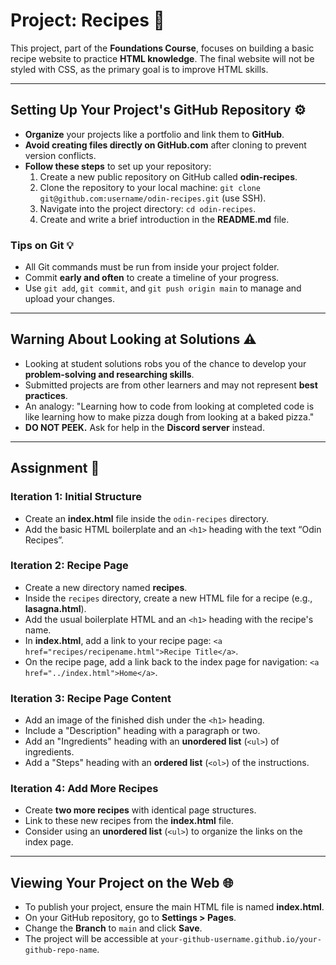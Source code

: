 # Project: Recipes 🍝

This project, part of the **Foundations Course**, focuses on building a basic recipe website to practice **HTML knowledge**. The final website will not be styled with CSS, as the primary goal is to improve HTML skills.

---

## Setting Up Your Project's GitHub Repository ⚙️

* **Organize** your projects like a portfolio and link them to **GitHub**.
* **Avoid creating files directly on GitHub.com** after cloning to prevent version conflicts.
* **Follow these steps** to set up your repository:
    1.  Create a new public repository on GitHub called **odin-recipes**.
    2.  Clone the repository to your local machine: `git clone git@github.com:username/odin-recipes.git` (use SSH).
    3.  Navigate into the project directory: `cd odin-recipes`.
    4.  Create and write a brief introduction in the **README.md** file.

### Tips on Git 💡

* All Git commands must be run from inside your project folder.
* Commit **early and often** to create a timeline of your progress.
* Use `git add`, `git commit`, and `git push origin main` to manage and upload your changes.

---

## Warning About Looking at Solutions ⚠️

* Looking at student solutions robs you of the chance to develop your **problem-solving and researching skills**.
* Submitted projects are from other learners and may not represent **best practices**.
* An analogy: "Learning how to code from looking at completed code is like learning how to make pizza dough from looking at a baked pizza."
* **DO NOT PEEK.** Ask for help in the **Discord server** instead.

---

## Assignment 📝

### Iteration 1: Initial Structure

* Create an **index.html** file inside the `odin-recipes` directory.
* Add the basic HTML boilerplate and an `<h1>` heading with the text “Odin Recipes”.

### Iteration 2: Recipe Page

* Create a new directory named **recipes**.
* Inside the `recipes` directory, create a new HTML file for a recipe (e.g., **lasagna.html**).
* Add the usual boilerplate HTML and an `<h1>` heading with the recipe's name.
* In **index.html**, add a link to your recipe page: `<a href="recipes/recipename.html">Recipe Title</a>`.
* On the recipe page, add a link back to the index page for navigation: `<a href="../index.html">Home</a>`.

### Iteration 3: Recipe Page Content

* Add an image of the finished dish under the `<h1>` heading.
* Include a "Description" heading with a paragraph or two.
* Add an "Ingredients" heading with an **unordered list** (`<ul>`) of ingredients.
* Add a "Steps" heading with an **ordered list** (`<ol>`) of the instructions.

### Iteration 4: Add More Recipes

* Create **two more recipes** with identical page structures.
* Link to these new recipes from the **index.html** file.
* Consider using an **unordered list** (`<ul>`) to organize the links on the index page.

---

## Viewing Your Project on the Web 🌐

* To publish your project, ensure the main HTML file is named **index.html**.
* On your GitHub repository, go to **Settings > Pages**.
* Change the **Branch** to `main` and click **Save**.
* The project will be accessible at `your-github-username.github.io/your-github-repo-name`.